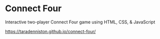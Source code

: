 # Connect Four
Interactive two-player Connect Four game using HTML, CSS, &amp; JavaScript

https://taradenniston.github.io/connect-four/
